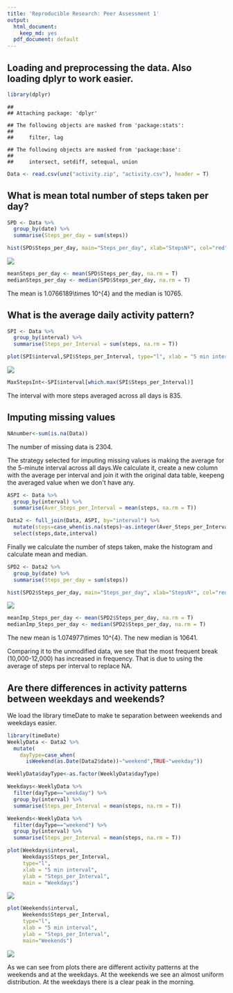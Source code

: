 ```yaml
---
title: 'Reproducible Research: Peer Assessment 1'
output:
  html_document:
    keep_md: yes
  pdf_document: default
---
```



## Loading and preprocessing the data. Also loading dplyr to work easier.


```r
library(dplyr)
```

```
## 
## Attaching package: 'dplyr'
```

```
## The following objects are masked from 'package:stats':
## 
##     filter, lag
```

```
## The following objects are masked from 'package:base':
## 
##     intersect, setdiff, setequal, union
```

```r
Data <- read.csv(unz("activity.zip", "activity.csv"), header = T)
```


## What is mean total number of steps taken per day?

```r
SPD <- Data %>% 
  group_by(date) %>% 
  summarise(Steps_per_day = sum(steps))

hist(SPD$Steps_per_day, main="Steps_per_day", xlab="StepsNº", col="red", breaks=10)
```

![](PA1_template_files/figure-html/unnamed-chunk-2-1.png)<!-- -->

```r
meanSteps_per_day <- mean(SPD$Steps_per_day, na.rm = T)
medianSteps_per_day <- median(SPD$Steps_per_day, na.rm = T)
```

The mean is 1.0766189\times 10^{4} and the median is 10765.


## What is the average daily activity pattern?


```r
SPI <- Data %>% 
  group_by(interval) %>% 
  summarise(Steps_per_Interval = sum(steps, na.rm = T))

plot(SPI$interval,SPI$Steps_per_Interval, type="l", xlab = "5 min interval", ylab = "Steps_per_Interval")
```

![](PA1_template_files/figure-html/unnamed-chunk-4-1.png)<!-- -->

```r
MaxStepsInt<-SPI$interval[which.max(SPI$Steps_per_Interval)]
```
The interval with more steps averaged across all days is 835.


## Imputing missing values

```r
NAnumber<-sum(is.na(Data))
```
The number of missing data is 2304.

The strategy selected for imputing missing values is making the average for the 5-minute interval across all days.We calculate it, create a new column with the average per interval and join it with the original data table, keepeng the averaged value when we don't have any. 


```r
ASPI <- Data %>% 
  group_by(interval) %>% 
  summarise(Aver_Steps_per_Interval = mean(steps, na.rm = T))

Data2 <- full_join(Data, ASPI, by="interval") %>%
  mutate(steps=case_when(is.na(steps)~as.integer(Aver_Steps_per_Interval), TRUE ~ steps)) %>%
  select(steps,date,interval)
```
Finally we calculate the number of steps taken, make the histogram and calculate mean and median.

```r
SPD2 <- Data2 %>% 
  group_by(date) %>% 
  summarise(Steps_per_day = sum(steps))

hist(SPD2$Steps_per_day, main="Steps_per_day", xlab="StepsNº", col="red", breaks=10)
```

![](PA1_template_files/figure-html/unnamed-chunk-7-1.png)<!-- -->

```r
meanImp_Steps_per_day <- mean(SPD2$Steps_per_day, na.rm = T)
medianImp_Steps_per_day <- median(SPD2$Steps_per_day, na.rm = T)
```

The new mean is 1.074977\times 10^{4}.
The new median is 10641.

Comparing it to the unmodified data, we see that the most frequent break (10,000-12,000) has increased in frequency. That is due to using the average of steps per interval to replace NA.


## Are there differences in activity patterns between weekdays and weekends?

We load the library timeDate to make te separation between weekends and weekdays easier.


```r
library(timeDate)
WeeklyData <- Data2 %>%
  mutate(
    dayType=case_when(
      isWeekend(as.Date(Data2$date))~"weekend",TRUE~"weekday"))

WeeklyData$dayType<-as.factor(WeeklyData$dayType)

Weekdays<-WeeklyData %>%
  filter(dayType=="weekday") %>%
  group_by(interval) %>% 
  summarise(Steps_per_Interval = mean(steps, na.rm = T))

Weekends<-WeeklyData %>%
  filter(dayType=="weekend") %>%
  group_by(interval) %>% 
  summarise(Steps_per_Interval = mean(steps, na.rm = T))

plot(Weekdays$interval,
     Weekdays$Steps_per_Interval, 
     type="l", 
     xlab = "5 min interval", 
     ylab = "Steps_per_Interval",
     main = "Weekdays")
```

![](PA1_template_files/figure-html/unnamed-chunk-8-1.png)<!-- -->

```r
plot(Weekends$interval,
     Weekends$Steps_per_Interval, 
     type="l", 
     xlab = "5 min interval", 
     ylab = "Steps_per_Interval",
     main="Weekends")
```

![](PA1_template_files/figure-html/unnamed-chunk-8-2.png)<!-- -->

As we can see from plots there are different activity patterns at the weekends and at the weekdays. At the weekends we see an almost uniform distribution. At the weekdays there is a clear peak in the morning.
